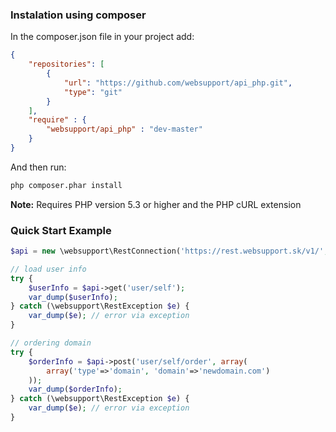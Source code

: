 ### Instalation using composer

In the composer.json file in your project add:

```json
{
    "repositories": [
        {
            "url": "https://github.com/websupport/api_php.git",
            "type": "git"
        }
    ],
	"require" : {
		"websupport/api_php" : "dev-master"
	}
}
```

And then run:

```sh
php composer.phar install
```

**Note:** Requires PHP version 5.3 or higher and the PHP cURL extension


### Quick Start Example

```php
$api = new \websupport\RestConnection('https://rest.websupport.sk/v1/', 'login', 'pass');

// load user info
try {
	$userInfo = $api->get('user/self'); 
	var_dump($userInfo);
} catch (\websupport\RestException $e) {
	var_dump($e); // error via exception
}

// ordering domain
try {
	$orderInfo = $api->post('user/self/order', array(
		array('type'=>'domain', 'domain'=>'newdomain.com')
	));
	var_dump($orderInfo);
} catch (\websupport\RestException $e) {
	var_dump($e); // error via exception
}

```

